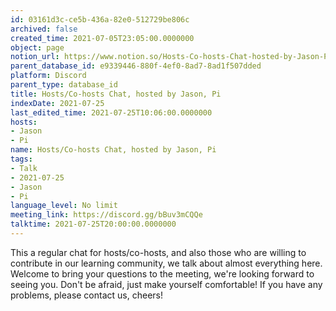 ```yaml
---
id: 03161d3c-ce5b-436a-82e0-512729be806c
archived: false
created_time: 2021-07-05T23:05:00.0000000
object: page
notion_url: https://www.notion.so/Hosts-Co-hosts-Chat-hosted-by-Jason-Pi-03161d3cce5b436a82e0512729be806c
parent_database_id: e9339446-880f-4ef0-8ad7-8ad1f507dded
platform: Discord
parent_type: database_id
title: Hosts/Co-hosts Chat, hosted by Jason, Pi
indexDate: 2021-07-25
last_edited_time: 2021-07-25T10:06:00.0000000
hosts:
- Jason
- Pi
name: Hosts/Co-hosts Chat, hosted by Jason, Pi
tags:
- Talk
- 2021-07-25
- Jason
- Pi
language_level: No limit
meeting_link: https://discord.gg/bBuv3mCQQe
talktime: 2021-07-25T20:00:00.0000000
---
```







This a regular chat for hosts/co-hosts, and also those who are willing to contribute in our learning community, we talk about almost everything here. Welcome to bring your questions to the meeting, we're looking forward to seeing you. Don't be afraid, just make yourself comfortable!
If you have any problems, please contact us, cheers!





